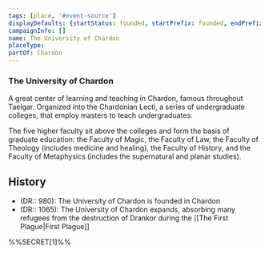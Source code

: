```yaml
---
tags: [place, '#event-source']
displayDefaults: {startStatus: founded, startPrefix: founded, endPrefix: destroyed, endStatus: destroyed}
campaignInfo: []
name: The University of Chardon
placeType:
partOf: Chardon
---
```

### The University of Chardon

A great center of learning and teaching in Chardon, famous throughout Taelgar. Organized into the Chardonian Lecti, a series of undergraduate colleges, that employ masters to teach undergraduates. 

The five higher faculty sit above the colleges and form the basis of graduate education: the Faculty of Magic, the Faculty of Law, the Faculty of Theology (includes medicine and healing), the Faculty of History, and the Faculty of Metaphysics (includes the supernatural and planar studies).

## History
- (DR:: 980): The University of Chardon is founded in Chardon
- (DR:: 1065): The University of Chardon expands, absorbing many refugees from the destruction of Drankor during the [[The First Plague|First Plague]]

%%SECRET[1]%%



